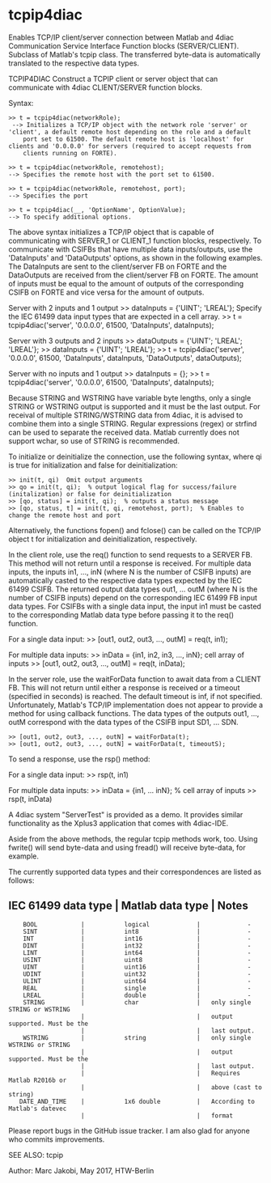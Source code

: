 # tcpip4diac
Enables TCP/IP client/server connection between Matlab and 4diac Communication Service Interface Function blocks (SERVER/CLIENT).
Subclass of Matlab's tcpip class. The transferred byte-data is automatically translated to the respective data types.


TCPIP4DIAC Construct a TCPIP client or server object that can
     communicate with 4diac CLIENT/SERVER function blocks.


 Syntax:

 	>> t = tcpip4diac(networkRole);
     --> Initializes a TCP/IP object with the network role 'server' or 'client', a default remote host depending on the role and a default
 		port set to 61500. The default remote host is 'localhost' for clients and '0.0.0.0' for servers (required to accept requests from
 		clients running on FORTE).

 	>> t = tcpip4diac(networkRole, remotehost);
 	--> Specifies the remote host with the port set to 61500.

 	>> t = tcpip4diac(networkRole, remotehost, port);
 	--> Specifies the port

 	>> t = tcpip4diac(__, 'OptionName', OptionValue);
 	--> To specify additional options.



 The above syntax initializes a TCP/IP object that is capable of communicating with SERVER_1 or CLIENT_1 function blocks, respectively.
 To communicate with CSIFBs that have multiple data inputs/outputs, use the 'DataInputs' and 'DataOutputs' options, as shown in the following examples.
 The DataInputs are sent to the client/server FB on FORTE and the DataOutputs are received from the client/server FB on FORTE. The amount of inputs
 must be equal to the amount of outputs of the corresponding CSIFB on FORTE and vice versa for the amount of outputs.

Server with 2 inputs and 1 output
 	>> dataInputs = {'UINT'; 'LREAL'};  Specify the IEC 61499 data input types that are expected in a cell array.
 	>> t = tcpip4diac('server', '0.0.0.0', 61500, 'DataInputs', dataInputs);

Server with 3 outputs and 2 inputs
 	>> dataOutputs = {'UINT'; 'LREAL'; 'LREAL'};
 	>> dataInputs = {'UINT'; 'LREAL'};
 	>> t = tcpip4diac('server', '0.0.0.0', 61500, 'DataInputs', dataInputs, 'DataOutputs', dataOutputs);

Server with no inputs and 1 output
 	>> dataInputs = {};
 	>> t = tcpip4diac('server', '0.0.0.0', 61500, 'DataInputs', dataInputs);

 Because STRING and WSTRING have variable byte lengths, only a single STRING or WSTRING output is supported and it
 must be the last output. For receival of multiple STRING/WSTRING data from 4diac, it is advised to combine them 
 into a single STRING. Regular expressions (regex) or strfind can be used to separate the received data.
 Matlab currently does not support wchar, so use of STRING is recommended.

 To initialize or deinitialize the connection, use the following syntax, where qi is true for initialization and false for deinitialization:

 	>> init(t, qi)  Omit output arguments
 	>> qo = init(t, qi);  % output logical flag for success/failure (initalization) or false for deinitialization
 	>> [qo, status] = init(t, qi);  % outputs a status message
 	>> [qo, status, t] = init(t, qi, remotehost, port);  % Enables to change the remote host and port


 Alternatively, the functions fopen() and fclose() can be called on the TCP/IP object t for initialization and deinitialization, respectively.


 In the client role, use the req() function to send requests to a SERVER FB. This method will not return until a response is received.
 For multiple data inputs, the inputs in1, ..., inN (where N is the number of CSIFB inputs) are automatically casted to the respective
 data types expected by the IEC 61499 CSIFB. The returned output data types out1, ... outM (where N is the number of CSIFB inputs)
 depend on the corresponding IEC 61499 FB input data types. For CSIFBs with a single data input, the input in1 must be casted to the
 corresponding Matlab data type before passing it to the req() function.

 For a single data input:
    >> [out1, out2, out3, ..., outM] = req(t, in1);

 For multiple data inputs:
    >> inData = {in1, in2, in3, ..., inN};  cell array of inputs
    >> [out1, out2, out3, ..., outM] = req(t, inData);


 In the server role, use the waitForData function to await data from a CLIENT FB. This will not return until either a response is received
 or a timeout (specified in seconds) is reached. The default timeout is inf, if not specified.
 Unfortunately, Matlab's TCP/IP implementation does not appear to provide a method for using callback functions.
 The data types of the outputs out1, ..., outM correspond with the data types of the CSIFB input SD1, ... SDN.

 	>> [out1, out2, out3, ..., outN] = waitForData(t);
 	>> [out1, out2, out3, ..., outN] = waitForData(t, timeoutS);

 To send a response, use the rsp() method:

 For a single data input:
 	>> rsp(t, in1)
	
 For multiple data inputs:
	>> inData = {in1, ... inN}; % cell array of inputs
	>> rsp(t, inData)

 A 4diac system "ServerTest" is provided as a demo.
 It provides similar functionality as the Xplus3 application that comes with 4diac-IDE.

 Aside from the above methods, the regular tcpip methods work, too.
 Using fwrite() will send byte-data and using fread() will receive byte-data, for example.


The currently supported data types and their correspondences are listed as follows:

  IEC 61499 data type  |		Matlab data type		|			Notes
 ---------------------------------------------------------------------------------------
 		BOOL			| 			logical				|			  -
 		SINT			|			int8				|			  -
 		INT 			|			int16				|			  -
 		DINT			|			int32				|			  -
 		LINT			|			int64				|			  -
 		USINT			|			uint8				|			  -
 		UINT			|			uint16				|			  -
 		UDINT			|			uint32				|			  -
 		ULINT			|			uint64				|			  -
 		REAL			|			single				|			  -
 		LREAL			|			double				|			  -
 		STRING			|			char				|	only single STRING or WSTRING                            
                        |                               |   output supported. Must be the 
                        |                               |   last output.
 		WSTRING			|			string				|	only single WSTRING or STRING  
                        |                               |   output supported. Must be the 
                        |                               |   last output.
 						|								|	Requires Matlab R2016b or
 						|								|	above (cast to string)
       DATE_AND_TIME    |           1x6 double          |   According to Matlab's datevec 
                        |                               |   format

 Please report bugs in the GitHub issue tracker. I am also glad for anyone who commits improvements.

 SEE ALSO: tcpip

 Author: Marc Jakobi, May 2017, HTW-Berlin
